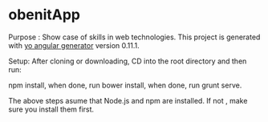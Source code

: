 # obenitApp
Purpose : Show case of skills in web technologies.
This project is generated with [yo angular generator](https://github.com/yeoman/generator-angular)
version 0.11.1.

Setup: 
After cloning or downloading, 
CD into the root directory and then run: 

npm install, when done, run bower install, when done, run grunt serve.

The above steps asume that Node.js and npm are installed. If not , make sure you install them  first.
